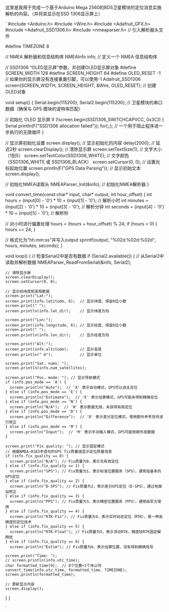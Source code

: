 这里是我用于完成一个基于Arduino Mega 2560的BDS卫星模块的定位消息实施解析的内容。（并将其显示在SSD 1306显示屏上）

`
#include <Arduino.h>
#include <Wire.h>
#include <Adafruit_GFX.h>
#include <Adafruit_SSD1306.h>
#include <nmeaparser.h>  // 引入解析器头文件

#define TIMEZONE 8

// NMEA 解析器和信息结构体
NMEAInfo info;  // 定义一个 NMEA 信息结构体

// SSD1306 “OLED显示屏”参数，并创建OLED显示屏对象
#define SCREEN_WIDTH 128
#define SCREEN_HEIGHT 64
#define OLED_RESET    -1  // 如果你的显示屏没有连接重置引脚，可以使用-1
Adafruit_SSD1306 screen(SCREEN_WIDTH, SCREEN_HEIGHT, &Wire, OLED_RESET);  // 创建OLED对象

void setup() {
  Serial.begin(115200);
  Serial2.begin(115200);  // 卫星模块的串口数据（确保与 GPS 模块的波特率匹配）

  // 初始化 OLED 显示屏
  if (!screen.begin(SSD1306_SWITCHCAPVCC, 0x3C)) { 
    Serial.println(F("SSD1306 allocation failed"));
    for(;;);  // 一个用于阻止程序进一步执行的无限循环
  }

  // 显示屏初始化设置
  screen.display();  // 显示初始化的内容
  delay(2000);        // 延迟2秒
  screen.clearDisplay(); // 清除显示屏
  screen.setTextSize(1);         // 文字大小（1到5）
  screen.setTextColor(SSD1306_WHITE); // 文字颜色（SSD1306_WHITE 或 SSD1306_BLACK）
  screen.setCursor(0, 0);         // 设置光标起始位置
  screen.println(F("GPS Data Parsing"));  // 显示初始文本
  screen.display();

  // 初始化NMEA读取头
  NMEAParser_Init(&info);  // 初始化NMEA解析器
}

void convert_time(const char* input, char* output, int hour_offset) {
  int hours = (input[0] - '0') * 10 + (input[1] - '0'); // 解析小时
  int minutes = (input[2] - '0') * 10 + (input[3] - '0'); // 解析分钟
  int seconds = (input[4] - '0') * 10 + (input[5] - '0'); // 解析秒
  
  // 对小时进行偏置处理
  hours = (hours + hour_offset) % 24;
  if (hours < 0) {
    hours += 24;
  }

  // 格式化为"hh:mm:ss"并写入output
  sprintf(output, "%02d:%02d:%02d", hours, minutes, seconds);
}


void loop() {
  // 检查Serial2中是否有数据
  if (Serial2.available()) {
    // 从Serial2中读取并解析数据
    NMEAParser_ReadFromSerial(&info, Serial2);

    // 清除显示屏
    screen.clearDisplay();
    screen.setCursor(0, 0);

    // 显示经纬度和高程数据
    screen.print("Lat:");
    screen.print(info.latitude, 6);  // 显示纬度，保留6位小数
    screen.print(" ");
    screen.println(info.lat_dir);    // 显示纬度方向

    screen.print("Lon:");
    screen.print(info.longitude, 6); // 显示经度，保留6位小数
    screen.print(" ");
    screen.println(info.lon_dir);    // 显示经度方向

    screen.print("Alt:");
    screen.print(info.altitude);     // 显示高度
    screen.println(" m");            // 显示单位

    screen.print("Sat. nums: ");
    screen.println(info.num_satellites);

    screen.print("Pos. mode: "); // 显示导航模式
    if (info.pos_mode == 'A') {
      screen.println("Auto");  // 'A' 表示自动模式，GPS可以自主定位
    } else if (info.pos_mode == 'E') {
      screen.println("Estimate");  // 'E' 表示估算模式，GPS可能未得到精确定位
    } else if (info.pos_mode == 'N') {
      screen.println("N/A");  // 'N' 表示数据无效，未获得有效定位
    } else if (info.pos_mode == 'D') {
      screen.println("Difference");  // 'D' 表示差分定位模式，使用额外参考信号进行修正
    } else if (info.pos_mode == 'M') {
      screen.println("Input");  // 'M' 表示手动输入模式，GPS可能依赖外部数据
    }
    
    screen.print("Fix quality: "); // 显示固定模式
    // 根据NMEA-0183中语句的GPS fix质量值显示定位质量信息
    if (info.fix_quality == 0) {
      screen.println("N/A"); // Fix质量为0，表示无有效定位
    } else if (info.fix_quality == 1) {
      screen.println("SPS"); // Fix质量为1，表示标准位置服务（SPS），通常指基本的GPS定位
    } else if (info.fix_quality == 2) {
      screen.println("D-SPS"); // Fix质量为2，表示差分GPS定位（D-SPS），通过地面站修正
    } else if (info.fix_quality == 3) {
      screen.println("PPS"); // Fix质量为3，表示精密位置服务（PPS），通常由军方使用
    } else if (info.fix_quality == 4) {
      screen.println("RTK-Fix"); // Fix质量为4，表示实时动态定位（RTK），是一种高精度的定位技术
    } else if (info.fix_quality == 5) {
      screen.println("RTK-Float"); // Fix质量为5，表示浮动RTK，精度较RTK固定解稍低
    } else if (info.fix_quality == 6) {
      screen.println("Estim"); // Fix质量为6，表示估算位置，没有得到精确信号
    
    screen.print("Time: ");
    // screen.println(info.utc_time);
    char formatted_time[9];  // 8个位置+1个休止符
    convert_time(info.utc_time, formatted_time, TIMEZONE);
    screen.println(formatted_time);
    
    // 更新显示内容
    screen.display();
      
  }
}

`
